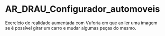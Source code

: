 # AR_DRAU_Configurador_automoveis
Exercício de realidade aumentada com Vuforia em que ao ler uma imagem se é possível girar um carro e mudar algumas peças do mesmo.
